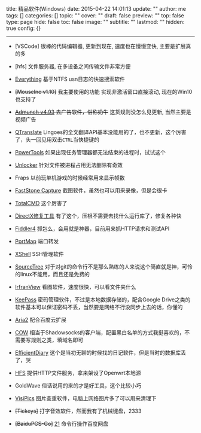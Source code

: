 title: 精品软件(Windows)
date: 2015-04-22 14:01:13
update: ""
author: me
tags: []
categories: []
topic: ""
cover: ""
draft: false
preview: ""
top: false
type: page
hide: false
toc: false
image: ""
subtitle: ""
lastmod: ""
hidden: true
config: {}


---



- [VSCode] 很棒的代码编辑器, 更新到现在, 速度也在慢慢变快, 主要是扩展真的多
- [hfs] 文件服务器, 在多设备之间传输文件非常方便
- [Everything][1]     基于NTFS usn日志的快速搜索软件 
- ~~[MouseInc v1.10]~~ 我主要使用的功能 实现非激活窗口直接滚动, 现在的Win10也支持了
- ~~[Admunch v4.93][3]  去广告软件，俗称奶牛~~ 这货规则没怎么见更新, 当然主要是视频广告  
- [QTranslate][4]     Lingoes的全文翻译API基本没能用的了，也不更新，这个厉害了，头一回见用双击`CTRL`当快捷键的  
- [PowerTools][5]     如果出现任务管理器都无法结束的进程时，试试这个  
- [Unlocker][6]       针对文件被进程占用无法删除有奇效  
- Fraps               以前玩单机游戏的时候经常用来显示帧数  
- [FastStone Capture][7] 截图软件，虽然也可以用来录像，但是会很卡  
- [TotalCMD][8]       这个厉害了  
- [DirectX修复工具][9] 有了这个，压根不需要去找什么运行库了，修复各种快  
- [Fiddler4][10]      抓包么，会用就是神器，目前用来抓HTTP请求和测试API  
- [PortMap][11]       端口转发  
- [XShell][12]        SSH管理软件  
- [SourceTree][13]    对于对git的命令行不是那么熟练的人来说这个简直就是神，可怜的linux不能用，而且还是免费的  
- [IrfranView][14]    看图软件，速度很快，可以看文件夹什么  
- [KeePass][15]       密码管理软件，不过是本地数据存储的，配合Google Drive之类的软件基本可以保证密码不丢，当然要是网络不行没同步上去的话，你懂的  
- [Aria2][16]         配合百度云扩展
- [COW][17]           相当于Shadowsocks的客户端，配置黑白名单的方式我挺喜欢的，不需要写规则之类，填域名即可  
- [EfficientDiary][18] 这个是当初无聊的时候找的日记软件，但是当时的数据库丢了，哭  
- [HFS][19]       提供HTTP文件服务，拿来架设了Openwrt本地源  
- GoldWave 俗话说用的来的才是好工具，这个比较小巧  
- [VisiPics][20] 图片查重软件，电脑上网络图片多了可以用来清理下  
- ~~[Tickeys]~~ 打字音效软件，然而我有了机械键盘，2333
- ~~[BaiduPCS-Go]~~ [21] 命令行操作百度网盘
  
  
  [1]: http://www.voidtools.com  
  [2]: https://www.shuax.com/go/MouseInc/  
  [3]: http://idman.ys168.com/  
  [4]: https://quest-app.appspot.com/  
  [5]: http://powertool.s601.xrea.com/  
  [6]: http://www.emptyloop.com/unlocker/#download  
  [7]: http://iyoung.blog.163.com/blog/static/16678880720106161648206/  
  [8]: http://iyoung.blog.163.com/blog/static/1667888072010615102525643/  
  [9]: http://blog.csdn.net/vbcom/article/details/6962388  
  [10]: https://www.telerik.com/download/fiddler  
  [11]: https://codingmonkeys.de/portmap/  
  [12]: https://www.netsarang.com/download/down_xsh.html  
  [13]: https://www.sourcetreeapp.com/download/  
  [14]: http://www.irfanview.com/64bit.htm  
  [15]: http://keepass.info/index.html  
  [16]: https://aria2.github.io/  
  [17]: https://github.com/cyfdecyf/cow  
  [18]: http://www.efficientdiary.com/freeedition.htm  
  [19]: http://www.rejetto.com/hfs/?f=dl  
  [20]: http://www.visipics.info/index.php?title=Download  
  [21]: https://github.com/iikira/BaiduPCS-Go
